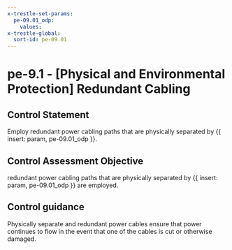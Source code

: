 ```yaml
---
x-trestle-set-params:
  pe-09.01_odp:
    values:
x-trestle-global:
  sort-id: pe-09.01
---
```


# pe-9.1 - \[Physical and Environmental Protection\] Redundant Cabling

## Control Statement

Employ redundant power cabling paths that are physically separated by {{ insert: param, pe-09.01_odp }}.

## Control Assessment Objective

redundant power cabling paths that are physically separated by {{ insert: param, pe-09.01_odp }} are employed.

## Control guidance

Physically separate and redundant power cables ensure that power continues to flow in the event that one of the cables is cut or otherwise damaged.
